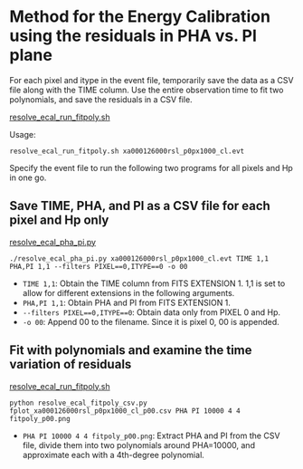 # Method for the Energy Calibration using the residuals in PHA vs. PI plane

For each pixel and itype in the event file, temporarily save the data as a CSV file along with the TIME column. Use the entire observation time to fit two polynomials, and save the residuals in a CSV file.

[resolve_ecal_run_fitpoly.sh](https://github.com/yamadasuzaku/rksysoft/blob/main/resolve/ecal/resolve_ecal_run_fitpoly.sh)

Usage:

``` bash:
resolve_ecal_run_fitpoly.sh xa000126000rsl_p0px1000_cl.evt
```

Specify the event file to run the following two programs for all pixels and Hp in one go.


## Save TIME, PHA, and PI as a CSV file for each pixel and Hp only


[resolve_ecal_pha_pi.py](https://github.com/yamadasuzaku/rksysoft/blob/main/resolve/ecal/resolve_ecal_pha_pi.py)

``` bash:
./resolve_ecal_pha_pi.py xa000126000rsl_p0px1000_cl.evt TIME 1,1 PHA,PI 1,1 --filters PIXEL==0,ITYPE==0 -o 00
```

- `TIME 1,1`: Obtain the TIME column from FITS EXTENSION 1. 1,1 is set to allow for different extensions in the following arguments.
- `PHA,PI 1,1`: Obtain PHA and PI from FITS EXTENSION 1.
- `--filters PIXEL==0,ITYPE==0`: Obtain data only from PIXEL 0 and Hp.
- `-o 00`: Append 00 to the filename. Since it is pixel 0, 00 is appended.


## Fit with polynomials and examine the time variation of residuals

[resolve_ecal_run_fitpoly.sh](https://github.com/yamadasuzaku/rksysoft/blob/main/resolve/ecal/resolve_ecal_run_fitpoly.sh)

``` bash:
python resolve_ecal_fitpoly_csv.py fplot_xa000126000rsl_p0px1000_cl_p00.csv PHA PI 10000 4 4 fitpoly_p00.png
```

- `PHA PI 10000 4 4 fitpoly_p00.png`: Extract PHA and PI from the CSV file, divide them into two polynomials around PHA=10000, and approximate each with a 4th-degree polynomial.